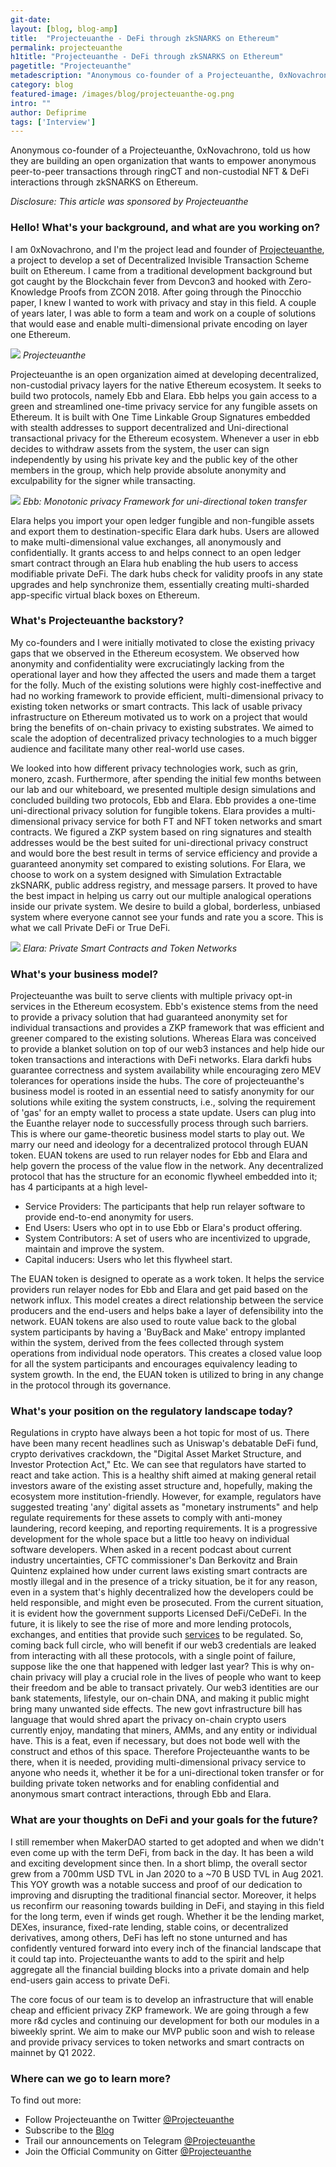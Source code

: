 ```yaml
---
git-date:
layout: [blog, blog-amp]
title:  "Projecteuanthe - DeFi through zkSNARKS on Ethereum"
permalink: projecteuanthe
h1title: "Projecteuanthe - DeFi through zkSNARKS on Ethereum"
pagetitle: "Projecteuanthe"
metadescription: "Anonymous co-founder of a Projecteuanthe, 0xNovachrono, told us how they are building an open organization that wants to empower anonymous peer-to-peer transactions through ringCT and non-custodial NFT & DeFi interactions through zkSNARKS on Ethereum"
category: blog
featured-image: /images/blog/projecteuanthe-og.png
intro: ""
author: Defiprime
tags: ['Interview']
---
```

Anonymous co-founder of a Projecteuanthe, 0xNovachrono, told us how they are building an open organization that wants to empower anonymous peer-to-peer transactions through ringCT and non-custodial NFT & DeFi interactions through zkSNARKS on Ethereum.


_Disclosure: This article was sponsored by Projecteuanthe_

### Hello! What's your background, and what are you working on?

I am 0xNovachrono, and I'm the project lead and founder of [Projecteuanthe](https://twitter.com/Projecteuanthe), a project to develop a set of Decentralized Invisible Transaction Scheme built on Ethereum. I came from a traditional development background but got caught by the Blockchain fever from Devcon3 and hooked with Zero-Knowledge Proofs from ZCON 2018. After going through the Pinocchio paper, I knew I wanted to work with privacy and stay in this field. A couple of years later, I was able to form a team and work on a couple of solutions that would ease and enable multi-dimensional private encoding on layer one Ethereum.


![](/images/blog/projecteuanthe/image1.webp)
_Projecteuanthe_

Projecteuanthe is an open organization aimed at developing decentralized, non-custodial privacy layers for the native Ethereum ecosystem. It seeks to build two protocols, namely Ebb and Elara. Ebb helps you gain access to a green and streamlined one-time privacy service for any fungible assets on Ethereum. It is built with One Time Linkable Group Signatures embedded with stealth addresses to support decentralized and Uni-directional transactional privacy for the Ethereum ecosystem. Whenever a user in ebb decides to withdraw assets from the system, the user can sign independently by using his private key and the public key of the other members in the group, which help provide absolute anonymity and exculpability for the signer while transacting.


![](/images/blog/projecteuanthe/image2.webp)
 _Ebb: Monotonic privacy Framework for uni-directional token transfer_

Elara helps you import your open ledger fungible and non-fungible assets and export them to destination-specific Elara dark hubs. Users are allowed to make multi-dimensional value exchanges, all anonymously and confidentially. It grants access to and helps connect to an open ledger smart contract through an Elara hub enabling the hub users to access modifiable private DeFi. The dark hubs check for validity proofs in any state upgrades and help synchronize them, essentially creating multi-sharded app-specific virtual black boxes on Ethereum.  


### What's Projecteuanthe backstory?

My co-founders and I were initially motivated to close the existing privacy gaps that we observed in the Ethereum ecosystem. We observed how anonymity and confidentiality were excruciatingly lacking from the operational layer and how they affected the users and made them a target for the folly. Much of the existing solutions were highly cost-ineffective and had no working framework to provide efficient, multi-dimensional privacy to existing token networks or smart contracts. This lack of usable privacy infrastructure on Ethereum motivated us to work on a project that would bring the benefits of on-chain privacy to existing substrates. We aimed to scale the adoption of decentralized privacy technologies to a much bigger audience and facilitate many other real-world use cases.

We looked into how different privacy technologies work, such as grin, monero, zcash. Furthermore, after spending the initial few months between our lab and our whiteboard, we presented multiple design simulations and concluded building two protocols, Ebb and Elara. Ebb provides a one-time uni-directional privacy solution for fungible tokens. Elara provides a multi-dimensional privacy service for both FT and NFT token networks and smart contracts. We figured a ZKP system based on ring signatures and stealth addresses would be the best suited for uni-directional privacy construct and would bore the best result in terms of service efficiency and provide a guaranteed anonymity set compared to existing solutions. For Elara, we choose to work on a system designed with Simulation Extractable zkSNARK, public address registry, and message parsers. It proved to have the best impact in helping us carry out our multiple analogical operations inside our private system. We desire to build a global, borderless, unbiased system where everyone cannot see your funds and rate you a score. This is what we call Private DeFi or True DeFi.

![](/images/blog/projecteuanthe/image3.webp)
 _Elara: Private Smart Contracts and Token Networks_


### What's your business model?

Projecteuanthe was built to serve clients with multiple privacy opt-in services in the Ethereum ecosystem. Ebb's existence stems from the need to provide a privacy solution that had guaranteed anonymity set for individual transactions and provides a ZKP framework that was efficient and greener compared to the existing solutions. Whereas Elara was conceived to provide a blanket solution on top of our web3 instances and help hide our token transactions and interactions with DeFi networks. Elara darkfi hubs guarantee correctness and system availability while encouraging zero MEV tolerances for operations inside the hubs. The core of projecteuanthe's business model is rooted in an essential need to satisfy anonymity for our solutions while exiting the system constructs, i.e., solving the requirement of 'gas' for an empty wallet to process a state update. Users can plug into the Euanthe relayer node to successfully process through such barriers. This is where our game-theoretic business model starts to play out. We marry our need and ideology for a decentralized protocol through EUAN token. EUAN tokens are used to run relayer nodes for Ebb and Elara and help govern the process of the value flow in the network. Any decentralized protocol that has the structure for an economic flywheel embedded into it; has 4 participants at a high level-

* Service Providers: The participants that help run relayer software to provide end-to-end anonymity for users.
* End Users: Users who opt in to use Ebb or Elara's product offering.
* System Contributors: A set of users who are incentivized to upgrade, maintain and improve the system.
* Capital inducers: Users who let this flywheel start.

The EUAN token is designed to operate as a work token. It helps the service providers run relayer nodes for Ebb and Elara and get paid based on the network influx. This model creates a direct relationship between the service producers and the end-users and helps bake a layer of defensibility into the network. EUAN tokens are also used to route value back to the global system participants by having a 'BuyBack and Make' entropy implanted within the system, derived from the fees collected through system operations from individual node operators. This creates a closed value loop for all the system participants and encourages equivalency leading to system growth. In the end, the EUAN token is utilized to bring in any change in the protocol through its governance.


### What's your position on the regulatory landscape today?

Regulations in crypto have always been a hot topic for most of us. There have been many recent headlines such as Uniswap's debatable DeFi fund, crypto derivatives crackdown, the "Digital Asset Market Structure, and Investor Protection Act," Etc. We can see that regulators have started to react and take action. This is a healthy shift aimed at making general retail investors aware of the existing asset structure and, hopefully, making the ecosystem more institution-friendly. However, for example, regulators have suggested treating 'any' digital assets as "monetary instruments" and help regulate requirements for these assets to comply with anti-money laundering, record keeping, and reporting requirements. It is a progressive development for the whole space but a little too heavy on individual software developers. When asked in a recent podcast about current industry uncertainties, CFTC commissioner's Dan Berkovitz and Brain Quintenz explained how under current laws existing smart contracts are mostly illegal and in the presence of a tricky situation, be it for any reason, even in a system that's highly decentralized how the developers could be held responsible, and might even be prosecuted. From the current situation, it is evident how the government supports Licensed DeFi/CeDeFi. In the future, it is likely to see the rise of more and more lending protocols, exchanges, and entities that provide such [services](https://www.wsj.com/articles/sec-will-police-cryptocurrencies-to-maximum-possible-extent-chair-gary-gensler-says-11628007567) to be regulated. So, coming back full circle, who will benefit if our web3 credentials are leaked from interacting with all these protocols, with a single point of failure, suppose like the one that happened with ledger last year? This is why on-chain privacy will play a crucial role in the lives of people who want to keep their freedom and be able to transact privately. Our web3 identities are our bank statements, lifestyle, our on-chain DNA, and making it public might bring many unwanted side effects. The new govt infrastructure bill has language that would shred apart the privacy on-chain crypto users currently enjoy, mandating that miners, AMMs, and any entity or individual have. This is a feat, even if necessary, but does not bode well with the construct and ethos of this space. Therefore Projecteuanthe wants to be there, when it is needed, providing multi-dimensional privacy service to anyone who needs it, whether it be for a uni-directional token transfer or for building private token networks and for enabling confidential and anonymous smart contract interactions, through Ebb and Elara.


### What are your thoughts on DeFi and your goals for the future?

I still remember when MakerDAO started to get adopted and when we didn't even come up with the term DeFi, from back in the day. It has been a wild and exciting development since then. In a short blimp, the overall sector grew from a 700mm USD TVL in Jan 2020 to a ~70 B USD TVL in Aug 2021. This YOY growth was a notable success and proof of our dedication to improving and disrupting the traditional financial sector. Moreover, it helps us reconfirm our reasoning towards building in DeFi, and staying in this field for the long term, even if winds get rough. Whether it be the lending market, DEXes, insurance, fixed-rate lending, stable coins, or decentralized derivatives, among others, DeFi has left no stone unturned and has confidently ventured forward into every inch of the financial landscape that it could tap into. Projecteuanthe wants to add to the spirit and help aggregate all the financial building blocks into a private domain and help end-users gain access to private DeFi.

The core focus of our team is to develop an infrastructure that will enable cheap and efficient privacy ZKP framework. We are going through a few more r&d cycles and continuing our development for both our modules in a biweekly sprint. We aim to make our MVP public soon and wish to release and provide privacy services to token networks and smart contracts on mainnet by Q1 2022.


### Where can we go to learn more?

To find out more:
* Follow Projecteuanthe on Twitter [@Projecteuanthe](https://twitter.com/Projecteuanthe)
* Subscribe to the [Blog](https://medium.com/projecteuanthe)
* Trail our announcements on Telegram [@Projecteuanthe](https://t.me/projecteuanthe)
* Join the Official Community on Gitter [@Projecteuanthe](https://gitter.im/projecteuanthe/community)
